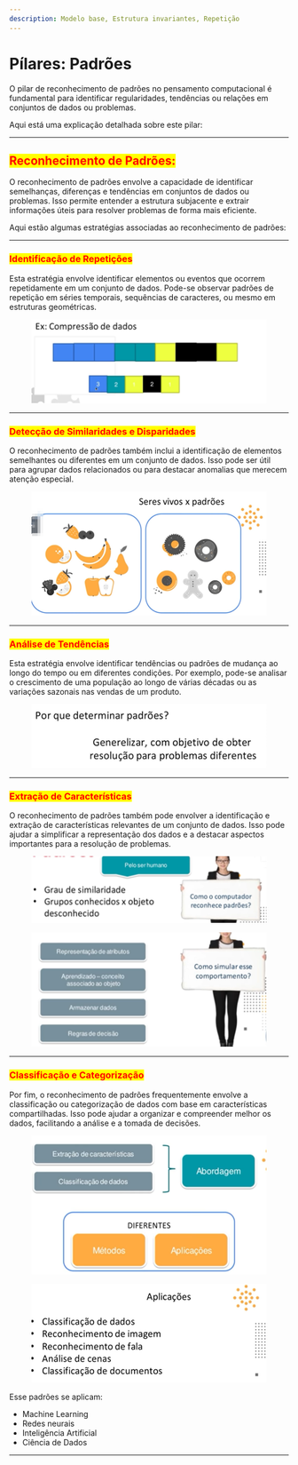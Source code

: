 ```yaml
---
description: Modelo base, Estrutura invariantes, Repetição
---
```


# Pílares: Padrões

O pilar de reconhecimento de padrões no pensamento computacional é fundamental para identificar regularidades, tendências ou relações em conjuntos de dados ou problemas.&#x20;

Aqui está uma explicação detalhada sobre este pilar:

***

## <mark style="color:red;">**Reconhecimento de Padrões:**</mark>

O reconhecimento de padrões envolve a capacidade de identificar semelhanças, diferenças e tendências em conjuntos de dados ou problemas. Isso permite entender a estrutura subjacente e extrair informações úteis para resolver problemas de forma mais eficiente.&#x20;

Aqui estão algumas estratégias associadas ao reconhecimento de padrões:

***

### <mark style="color:red;">**Identificação de Repetições**</mark>

Esta estratégia envolve identificar elementos ou eventos que ocorrem repetidamente em um conjunto de dados. Pode-se observar padrões de repetição em séries temporais, sequências de caracteres, ou mesmo em estruturas geométricas.

<figure><img src="../.gitbook/assets/image (19).png" alt=""><figcaption></figcaption></figure>

***

### <mark style="color:red;">**Detecção de Similaridades e Disparidades**</mark>

O reconhecimento de padrões também inclui a identificação de elementos semelhantes ou diferentes em um conjunto de dados. Isso pode ser útil para agrupar dados relacionados ou para destacar anomalias que merecem atenção especial.

<figure><img src="../.gitbook/assets/image (1) (1) (1).png" alt=""><figcaption></figcaption></figure>

***

### <mark style="color:red;">**Análise de Tendências**</mark>

Esta estratégia envolve identificar tendências ou padrões de mudança ao longo do tempo ou em diferentes condições. Por exemplo, pode-se analisar o crescimento de uma população ao longo de várias décadas ou as variações sazonais nas vendas de um produto.

<figure><img src="../.gitbook/assets/image (2) (1) (1).png" alt=""><figcaption></figcaption></figure>

***

### <mark style="color:red;">**Extração de Características**</mark>

O reconhecimento de padrões também pode envolver a identificação e extração de características relevantes de um conjunto de dados. Isso pode ajudar a simplificar a representação dos dados e a destacar aspectos importantes para a resolução de problemas.

<figure><img src="../.gitbook/assets/image (9) (1) (1).png" alt=""><figcaption></figcaption></figure>

<figure><img src="../.gitbook/assets/image (8) (1) (1).png" alt=""><figcaption></figcaption></figure>

***

### <mark style="color:red;">**Classificação e Categorização**</mark>

Por fim, o reconhecimento de padrões frequentemente envolve a classificação ou categorização de dados com base em características compartilhadas. Isso pode ajudar a organizar e compreender melhor os dados, facilitando a análise e a tomada de decisões.

<figure><img src="../.gitbook/assets/image (7) (1) (1).png" alt=""><figcaption></figcaption></figure>

<figure><img src="../.gitbook/assets/image (6) (1) (1).png" alt=""><figcaption></figcaption></figure>

Esse padrões se aplicam:

* Machine Learning
* Redes neurais
* Inteligência Artificial
* Ciência de Dados

***

